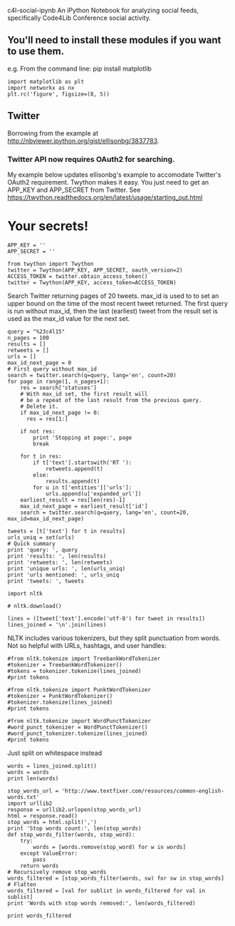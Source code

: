 

c4l-social-ipynb
An iPython Notebook for analyzing social feeds, specifically Code4Lib Conference social activity. 

## You'll need to install these modules if you want to use them.
e.g. From the command line: pip install matplotlib

    import matplotlib as plt
    import networkx as nx
    plt.rc('figure', figsize=(8, 5))

## Twitter
Borrowing from the example at http://nbviewer.ipython.org/gist/ellisonbg/3837783. 
### Twitter API now requires OAuth2 for searching.
My example below updates ellisonbg's example to accomodate Twitter's OAuth2 requirement.
Twython makes it easy. You just need to get an APP_KEY and APP_SECRET from Twitter.
See https://twython.readthedocs.org/en/latest/usage/starting_out.html

# Your secrets!
    APP_KEY = ''
    APP_SECRET = ''

    from twython import Twython
    twitter = Twython(APP_KEY, APP_SECRET, oauth_version=2)
    ACCESS_TOKEN = twitter.obtain_access_token()
    twitter = Twython(APP_KEY, access_token=ACCESS_TOKEN)

Search Twitter returning pages of 20 tweets.
max_id is used to to set an upper bound on the time of the most
recent tweet returned. The first query is run without max_id, then
the last (earliest) tweet from the result set is used as the max_id value for the next
set.

    query = "%23c4l15"
    n_pages = 100
    results = []
    retweets = []
    urls = []
    max_id_next_page = 0
    # First query without max_id
    search = twitter.search(q=query, lang='en', count=20)
    for page in range(1, n_pages+1):
        res = search['statuses']
        # With max_id set, the first result will
        # be a repeat of the last result from the previous query.
        # Delete it.
        if max_id_next_page != 0:
          res = res[1:]
        
        if not res:
            print 'Stopping at page:', page
            break
            
        for t in res:
            if t['text'].startswith('RT '):
                retweets.append(t)
            else:
                results.append(t)
            for u in t['entities']['urls']:
                urls.append(u['expanded_url'])
        earliest_result = res[len(res)-1]
        max_id_next_page = earliest_result['id']
        search = twitter.search(q=query, lang='en', count=20, max_id=max_id_next_page)
        
    tweets = [t['text'] for t in results]
    urls_uniq = set(urls)
    # Quick summary
    print 'query: ', query
    print 'results: ', len(results)
    print 'retweets: ', len(retweets)
    print 'unique urls: ', len(urls_uniq)
    print 'urls mentioned: ', urls_uniq
    print 'tweets: ', tweets
    
    import nltk
    
    # nltk.download()
    
    lines = ([tweet['text'].encode('utf-8') for tweet in results])
    lines_joined = '\n'.join(lines)

NLTK includes various tokenizers, but they split punctuation from words. Not so helpful with URLs, hashtags, and user handles:

    #from nltk.tokenize import TreebankWordTokenizer
    #tokenizer = TreebankWordTokenizer()
    #tokens = tokenizer.tokenize(lines_joined)
    #print tokens
    
    #from nltk.tokenize import PunktWordTokenizer
    #tokenizer = PunktWordTokenizer()
    #tokenizer.tokenize(lines_joined)
    #print tokens
    
    #from nltk.tokenize import WordPunctTokenizer
    #word_punct_tokenizer = WordPunctTokenizer()
    #word_punct_tokenizer.tokenize(lines_joined)
    #print tokens

Just split on whitespace instead

    words = lines_joined.split()
    words = words
    print len(words)
    
    stop_words_url = 'http://www.textfixer.com/resources/common-english-words.txt'
    import urllib2
    response = urllib2.urlopen(stop_words_url)
    html = response.read()
    stop_words = html.split(',')
    print 'Stop words count:', len(stop_words)
    def stop_words_filter(words, stop_word):
        try:
            words = [words.remove(stop_word) for w in words]
        except ValueError:
            pass
        return words
    # Recursively remove stop_words
    words_filtered = [stop_words_filter(words, sw) for sw in stop_words]
    # Flatten
    words_filtered = [val for sublist in words_filtered for val in sublist]
    print 'Words with stop words removed:', len(words_filtered)
    
    print words_filtered
